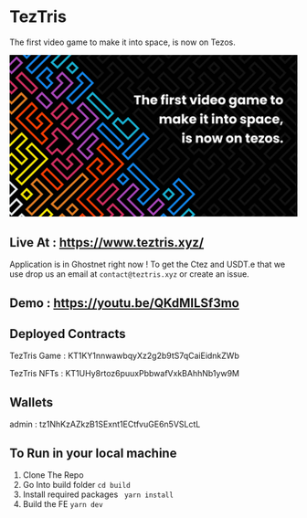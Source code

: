 # TezTris
The first video game to make it into space, is now on Tezos.

![banner](banner.png)

## Live At : https://www.teztris.xyz/

Application is in Ghostnet right now ! To get the Ctez and USDT.e that we use drop us an email at ```contact@teztris.xyz``` or create an issue.


## Demo : https://youtu.be/QKdMILSf3mo



## Deployed Contracts

TezTris Game : KT1KY1nnwawbqyXz2g2b9tS7qCaiEidnkZWb

TezTris NFTs : KT1UHy8rtoz6puuxPbbwafVxkBAhhNb1yw9M


## Wallets

admin : tz1NhKzAZkzB1SExnt1ECtfvuGE6n5VSLctL


## To Run in your local machine 

1. Clone The Repo
2. Go Into build folder
 ``` cd build ```
3. Install required packages
  ``` yarn install```
4. Build the FE
 ``` yarn dev ```
